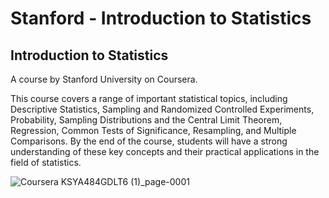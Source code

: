 # Stanford - Introduction to Statistics

## Introduction to Statistics

A course by Stanford University on Coursera.

This course covers a range of important statistical topics, including Descriptive Statistics, Sampling and Randomized Controlled Experiments, Probability, Sampling Distributions and the Central Limit Theorem, Regression, Common Tests of Significance, Resampling, and Multiple Comparisons. By the end of the course, students will have a strong understanding of these key concepts and their practical applications in the field of statistics.

![Coursera KSYA484GDLT6 (1)_page-0001](https://user-images.githubusercontent.com/96620547/236814480-f0efca37-7be6-4c17-bfdb-35fdafe44c16.jpg)
